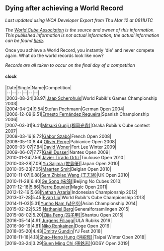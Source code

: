 ## Dying after achieving a World Record 

*Last updated using WCA Developer Export from Thu Mar 12 at 0611UTC*

*The [World Cube Association](https://www.worldcubeassociation.org) is the source and owner of this information. This published information is not actual information, the actual information can be found [here](https://www.worldcubeassociation.org/results).*

Once you achieve a World Record, you instantly 'die' and never compete again. What do the world records look like now?

*Records are all taken to occur on the final day of a competition*

#### clock

|Date|Single|Name|Competition|  
|--|--|--|--|--|--|  
|2003-08-24|38.97|[Jaap Scherphuis](https://www.worldcubeassociation.org/persons/2003SCHE01)|World Rubik's Games Championship 2003|  
|2004-04-24|9.54|[Stefan Pochmann](https://www.worldcubeassociation.org/persons/2003POCH01)|German Open 2004|  
|2006-12-09|9.51|[Ernesto Fernández Regueira](https://www.worldcubeassociation.org/persons/2004FERN01)|Spanish Championship 2006|  
|2007-03-31|9.41|[Mitsuki Gunji (郡司光貴)](https://www.worldcubeassociation.org/persons/2006GUNJ01)|Osaka Rubik's Cube contest 2007|  
|2008-03-16|8.72|[Gábor Szabó](https://www.worldcubeassociation.org/persons/2005SZAB02)|French Open 2008|  
|2008-05-10|8.44|[Olivér Perge](https://www.worldcubeassociation.org/persons/2007PERG01)|Pabianice Open 2008|  
|2009-03-07|7.84|[David Woner](https://www.worldcubeassociation.org/persons/2008WONE01)|Fort Lee Winter 2009|  
|2009-06-07|7.77|[Gaël Dusser](https://www.worldcubeassociation.org/persons/2007DUSS01)|Nantes Open 2009|  
|2010-01-24|7.56|[Javier Tirado Ortiz](https://www.worldcubeassociation.org/persons/2009TIRA01)|Toulouse Open 2010|  
|2010-03-28|7.09|[Yu Sajima (佐島優)](https://www.worldcubeassociation.org/persons/2008SAJI01)|Japan Open 2010|  
|2010-05-23|7.05|[Maarten Smit](https://www.worldcubeassociation.org/persons/2008SMIT04)|Belgian Open 2010|  
|2010-11-07|6.88|[Sam Zhixiao Wang (王志骁)](https://www.worldcubeassociation.org/persons/2009WANG19)|UK Open 2010|  
|2010-11-28|6.40|[Ge Song (宋鸽)](https://www.worldcubeassociation.org/persons/2008SONG01)|Beijing No Cubes 2010|  
|2011-12-18|5.86|[Pierre Bouvier](https://www.worldcubeassociation.org/persons/2010BOUV01)|Magic Open 2011|  
|2012-12-16|5.68|[Nathan Azaria](https://www.worldcubeassociation.org/persons/2010AZAR01)|Indonesian Championship 2012|  
|2013-07-28|5.45|[Evan Liu](https://www.worldcubeassociation.org/persons/2009LIUE01)|World Rubik's Cube Championship 2013|  
|2014-11-03|5.31|[Yunho Nam (남윤호)](https://www.worldcubeassociation.org/persons/2014NAMY01)|Asian Championship 2014|  
|2015-02-22|5.25|[Nathaniel Berg](https://www.worldcubeassociation.org/persons/2012BERG04)|Generalforsamlingen 2015|  
|2015-08-02|5.20|[Zijia Feng (冯子甲)](https://www.worldcubeassociation.org/persons/2013FENG02)|Shantou Open 2015|  
|2016-05-14|4.91|[Jurgens Filiaggi](https://www.worldcubeassociation.org/persons/2013FILI01)|ULA Rubiks 2016|  
|2016-06-19|4.81|[Niko Ronkainen](https://www.worldcubeassociation.org/persons/2010RONK01)|Doge Open 2016|  
|2018-05-20|4.43|[Dmitry Gundin](https://www.worldcubeassociation.org/persons/2016GUND05)|YJ Fest 2018|  
|2018-11-18|4.13|[Shao-Heng Hung (洪紹恆)](https://www.worldcubeassociation.org/persons/2011HUNG02)|Taipei Winter Open 2018|  
|2019-03-24|3.29|[Suen Ming Chi (孫銘志)](https://www.worldcubeassociation.org/persons/2017CHIS02)|GDSY Open 2019|  

